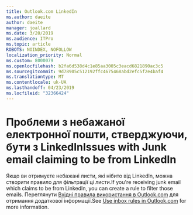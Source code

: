 ```yaml
---
title: Outlook.com LinkedIn
ms.author: daeite
author: daeite
manager: joallard
ms.date: 3/20/2019
ms.audience: ITPro
ms.topic: article
ROBOTS: NOINDEX, NOFOLLOW
localization_priority: Normal
ms.custom: 8000079
ms.openlocfilehash: b2fa6d538d4c1e85aa3005c3eacd6821890ac3c5
ms.sourcegitcommit: 9d78905c512192ffc4675468abd2efc5f2e4baf4
ms.translationtype: MT
ms.contentlocale: uk-UA
ms.lasthandoff: 04/23/2019
ms.locfileid: "32366424"
---
```

# <a name="issues-with-junk-email-claiming-to-be-from-linkedin"></a><span data-ttu-id="6d4fd-102">Проблеми з небажаної електронної пошти, стверджуючи, бути з LinkedIn</span><span class="sxs-lookup"><span data-stu-id="6d4fd-102">Issues with Junk email claiming to be from LinkedIn</span></span>

<span data-ttu-id="6d4fd-103">Якщо ви отримуєте небажані листи, які нібито від LinkedIn, можна створити правило для фільтрації ці листи.</span><span class="sxs-lookup"><span data-stu-id="6d4fd-103">If you're receiving junk email which claims to be from LinkedIn, you can create a rule to filter those emails.</span></span>
<span data-ttu-id="6d4fd-104">Переглянути [Вхідні правила використання в Outlook.com](https://aka.ms/OutlookComInboxRules) для отримання додаткової інформації.</span><span class="sxs-lookup"><span data-stu-id="6d4fd-104">See [Use inbox rules in Outlook.com](https://aka.ms/OutlookComInboxRules) for more information.</span></span>



